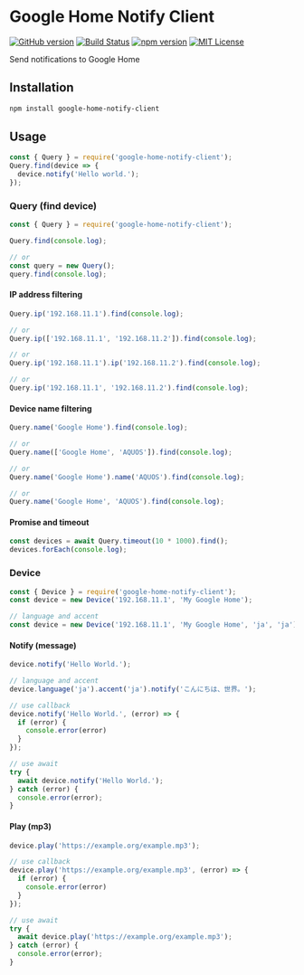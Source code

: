 # Google Home Notify Client

[![GitHub version](https://badge.fury.io/gh/o-o-o%2Fgoogle-home-notify-client.svg)](https://badge.fury.io/gh/o-o-o%2Fgoogle-home-notify-client) [![Build Status](https://travis-ci.org/o-o-o/google-home-notify-client.svg?branch=master)](https://travis-ci.org/o-o-o/google-home-notify-client) [![npm version](https://badge.fury.io/js/google-home-notify-client.svg)](https://badge.fury.io/js/google-home-notify-client) [![MIT License](http://img.shields.io/badge/license-MIT-blue.svg?style=flat)](LICENSE)


Send notifications to Google Home

## Installation

```sh
npm install google-home-notify-client
```

## Usage

```javascript
const { Query } = require('google-home-notify-client');
Query.find(device => {
  device.notify('Hello world.');
});
```


### Query (find device)

```javascript
const { Query } = require('google-home-notify-client');

Query.find(console.log);

// or
const query = new Query();
query.find(console.log);
```

#### IP address filtering

```javascript
Query.ip('192.168.11.1').find(console.log);

// or
Query.ip(['192.168.11.1', '192.168.11.2']).find(console.log);

// or
Query.ip('192.168.11.1').ip('192.168.11.2').find(console.log);

// or
Query.ip('192.168.11.1', '192.168.11.2').find(console.log);
```

#### Device name filtering

```javascript
Query.name('Google Home').find(console.log);

// or
Query.name(['Google Home', 'AQUOS']).find(console.log);

// or
Query.name('Google Home').name('AQUOS').find(console.log);

// or
Query.name('Google Home', 'AQUOS').find(console.log);
```

#### Promise and timeout

```javascript
const devices = await Query.timeout(10 * 1000).find();
devices.forEach(console.log);
```

### Device

```javascript
const { Device } = require('google-home-notify-client');
const device = new Device('192.168.11.1', 'My Google Home');

// language and accent
const device = new Device('192.168.11.1', 'My Google Home', 'ja', 'ja');
```

#### Notify (message)

```javascript
device.notify('Hello World.');

// language and accent
device.language('ja').accent('ja').notify('こんにちは、世界。');

// use callback
device.notify('Hello World.', (error) => {
  if (error) {
    console.error(error)
  }
});

// use await
try {
  await device.notify('Hello World.');
} catch (error) {
  console.error(error);
}
```

#### Play (mp3)

```javascript
device.play('https://example.org/example.mp3');

// use callback
device.play('https://example.org/example.mp3', (error) => {
  if (error) {
    console.error(error)
  }
});

// use await
try {
  await device.play('https://example.org/example.mp3');
} catch (error) {
  console.error(error);
}
```